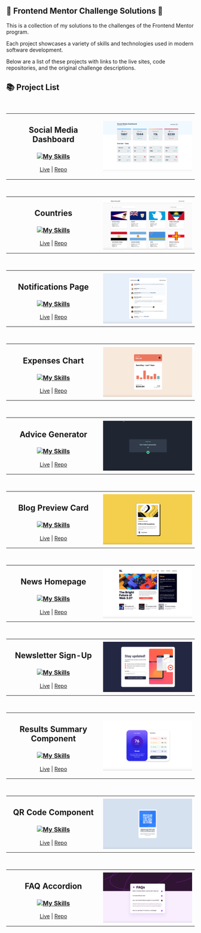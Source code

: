 ## 🎨 Frontend Mentor Challenge Solutions 🎨

This is a collection of my solutions to the challenges of the Frontend Mentor program.

Each project showcases a variety of skills and technologies used in modern software development.

Below are a list of these projects with links to the live sites, code repositories, and the original challenge descriptions.

## 📚 Project List

<br>

<!-- Social Media Dashboard -->
<table align="center"><tr>
<td width="50%">
  <h2 align="center">Social Media Dashboard</h2>
  <h3 align="center">
  <a href="https://skillicons.dev">
    <img src="https://skillicons.dev/icons?i=nextjs,tailwind,ts" alt="My Skills">
  </a>
</h3>
  <p align="center">
    <a href="https://socialdashboard.adamrichardturner.dev" target="_blank">Live</a> | <a href="https://github.com/adamrichardturner/social-media-dashboard" target="_blank">Repo</a>
  </p>
</td>
<td width="50%">
  <picture>
    <a href="https://socialdashboard.adamrichardturner.dev" target="_blank">
      <img alt="Countries Preview" src="https://raw.githubusercontent.com/adamrichardturner/social-media-dashboard/main/screenshot.png" align="center">
    </a>
  </picture>
</td>
</tr></table>

<br>

<!-- Countries -->
<table align="center"><tr>
<td width="50%">
  <h2 align="center">Countries</h2>
  <h3 align="center">
  <a href="https://skillicons.dev">
    <img src="https://skillicons.dev/icons?i=nextjs,tailwind,ts" alt="My Skills">
  </a>
</h3>
  <p align="center">
    <a href="https://countries.adamrichardturner.dev" target="_blank">Live</a> | <a href="https://github.com/adamrichardturner/countries" target="_blank">Repo</a>
  </p>
</td>
<td width="50%">
  <picture>
    <a href="https://countries.adamrichardturner.dev" target="_blank">
      <img alt="Countries Preview" src="https://raw.githubusercontent.com/adamrichardturner/countries/main/screenshot.png" align="center">
    </a>
  </picture>
</td>
</tr></table>

<br>

<!-- Notifications Page -->
<table align="center"><tr>
<td width="50%">
  <h2 align="center">Notifications Page</h2>
  <h3 align="center">
  <a href="https://skillicons.dev">
    <img src="https://skillicons.dev/icons?i=nextjs,tailwind,ts" alt="My Skills">
  </a>
</h3>
  <p align="center">
    <a href="https://notifications.adamrichardturner.dev" target="_blank">Live</a> | <a href="https://github.com/adamrichardturner/notifications-page" target="_blank">Repo</a>
  </p>
</td>
<td width="50%">
  <picture>
    <a href="https://notifications.adamrichardturner.dev" target="_blank">
      <img alt="Notifications Page Preview" src="https://raw.githubusercontent.com/adamrichardturner/notifications-page/main/screenshot.png" align="center">
    </a>
  </picture>
</td>
</tr></table>
<br>

<!-- Expenses Chart -->
<table align="center"><tr>
<td width="50%">
  <h2 align="center">Expenses Chart</h2>
  <h3 align="center">
  <a href="https://skillicons.dev">
    <img src="https://skillicons.dev/icons?i=nextjs,tailwind,ts" alt="My Skills">
  </a>
</h3>
  <p align="center">
    <a href="https://expenses.adamrichardturner.dev" target="_blank">Live</a> | <a href="https://github.com/adamrichardturner/expenses-chart" target="_blank">Repo</a>
  </p>
</td>
<td width="50%">
  <picture>
    <a href="https://expenses.adamrichardturner.dev" target="_blank">
      <img alt="Expenses Chart Preview" src="https://raw.githubusercontent.com/adamrichardturner/expenses-chart/main/screenshot.png" align="center">
    </a>
  </picture>
</td>
</tr></table>
<br>

<!-- Advice Generator -->
<table align="center"><tr>
<td width="50%">
  <h2 align="center">Advice Generator</h2>
  <h3 align="center">
  <a href="https://skillicons.dev">
    <img src="https://skillicons.dev/icons?i=nextjs,tailwind,ts" alt="My Skills">
  </a>
</h3>
  <p align="center">
    <a href="https://advice.adamrichardturner.dev" target="_blank">Live</a> | <a href="https://github.com/adamrichardturner/advice-generator" target="_blank">Repo</a>
  </p>
</td>
<td width="50%">
  <picture>
    <a href="https://advice.adamrichardturner.dev" target="_blank">
      <img alt="Advice Generator Preview" src="https://raw.githubusercontent.com/adamrichardturner/advice-generator/main/screenshot.png" align="center">
    </a>
  </picture>
</td>
</tr></table>

<br>

<!-- Blog Preview Card -->
<table align="center"><tr>
<td width="50%">
  <h2 align="center">Blog Preview Card</h2>
  <h3 align="center">
  <a href="https://skillicons.dev">
    <img src="https://skillicons.dev/icons?i=html,tailwind" alt="My Skills">
  </a>
</h3>
  <p align="center">
    <a href="https://blogcard.adamrichardturner.dev" target="_blank">Live</a> | <a href="https://github.com/adamrichardturner/blog-preview-card" target="_blank">Repo</a>
  </p>
</td>
<td width="50%">
  <picture>
    <a href="https://blogcard.adamrichardturner.dev" target="_blank">
      <img alt="Blog Preview Card Preview" src="https://raw.githubusercontent.com/adamrichardturner/blog-preview-card/main/screenshot.png" align="center">
    </a>
  </picture>
</td>
</tr></table>

<br>

<!-- News Homepage -->
<table align="center"><tr>
<td width="50%">
  <h2 align="center">News Homepage</h2>
  <h3 align="center">
  <a href="https://skillicons.dev">
    <img src="https://skillicons.dev/icons?i=nextjs,tailwind,ts" alt="My Skills">
  </a>
</h3>
  <p align="center">
    <a href="https://news.adamrichardturner.dev" target="_blank">Live</a> | <a href="https://github.com/adamrichardturner/news-homepage" target="_blank">Repo</a>
  </p>
</td>
<td width="50%">
  <picture>
    <a href="https://news.adamrichardturner.dev" target="_blank">
      <img alt="News Homepage Preview" src="https://raw.githubusercontent.com/adamrichardturner/news-homepage/main/screenshot.png" align="center">
    </a>
  </picture>
</td>
</tr></table>
<br>

<!-- Newsletter Sign-Up -->
<table align="center"><tr>
<td width="50%">
  <h2 align="center">Newsletter Sign-Up</h2>
  <h3 align="center">
  <a href="https://skillicons.dev">
    <img src="https://skillicons.dev/icons?i=html,js,sass" alt="My Skills">
  </a>
</h3>
  <p align="center">
    <a href="https://newsletter.adamrichardturner.dev" target="_blank">Live</a> | <a href="https://github.com/adamrichardturner/newsletter-sign-up" target="_blank">Repo</a>
  </p>
</td>
<td width="50%">
  <picture>
    <a href="https://newsletter.adamrichardturner.dev" target="_blank">
      <img alt="Newsletter Sign-Up Preview" src="https://raw.githubusercontent.com/adamrichardturner/newsletter-sign-up/main/screenshot.png" align="center">
    </a>
  </picture>
</td>
</tr></table>
<br>

<!-- Results Summary Component -->
<table align="center"><tr>
<td width="50%">
  <h2 align="center">Results Summary Component</h2>
  <h3 align="center">
  <a href="https://skillicons.dev">
    <img src="https://skillicons.dev/icons?i=html,js,sass" alt="My Skills">
  </a>
</h3>
  <p align="center">
    <a href="https://summary.adamrichardturner.dev" target="_blank">Live</a> | <a href="https://github.com/adamrichardturner/results-summary-component" target="_blank">Repo</a>
  </p>
</td>
<td width="50%">
  <picture>
    <a href="https://summary.adamrichardturner.dev" target="_blank">
      <img alt="Results Summary Component Preview" src="https://raw.githubusercontent.com/adamrichardturner/results-summary-component/main/screenshot.png" align="center">
    </a>
  </picture>
</td>
</tr></table>
<br>

<!-- QR Code Component -->
<table align="center"><tr>
<td width="50%">
  <h2 align="center">QR Code Component</h2>
  <h3 align="center">
  <a href="https://skillicons.dev">
    <img src="https://skillicons.dev/icons?i=html,tailwind" alt="My Skills">
  </a>
</h3>
  <p align="center">
    <a href="https://qr-code.adamrichardturner.dev" target="_blank">Live</a> | <a href="https://github.com/adamrichardturner/qr-code-component" target="_blank">Repo</a>
  </p>
</td>
<td width="50%">
  <picture>
    <a href="https://qr-code.adamrichardturner.dev" target="_blank">
      <img alt="QR Code Component Preview" src="https://github.com/adamrichardturner/qr-code-component/blob/50bd158118589332d22f8241908d2f93def405f6/screenshot.png" align="center">
    </a>
  </picture>
</td>
</tr></table>
<br>

<!-- FAQ Accordion -->
<table align="center"><tr>
<td width="50%">
  <h2 align="center">FAQ Accordion</h2>
  <h3 align="center">
  <a href="https://skillicons.dev">
    <img src="https://skillicons.dev/icons?i=nextjs,tailwind,ts" alt="My Skills">
  </a>
</h3>
  <p align="center">
    <a href="https://faq.adamrichardturner.dev" target="_blank">Live</a> | <a href="https://github.com/adamrichardturner/faq-accordion" target="_blank">Repo</a>
  </p>
</td>
<td width="50%">
  <picture>
    <a href="https://faq.adamrichardturner.dev" target="_blank">
      <img alt="FAQ Accordion Preview" src="https://github.com/adamrichardturner/faq-accordion/blob/be9d65dd445f21348bfbfae530ea746cee5162a1/screenshot.png" align="center">
    </a>
  </picture>
</td>
</tr></table>
<br>
